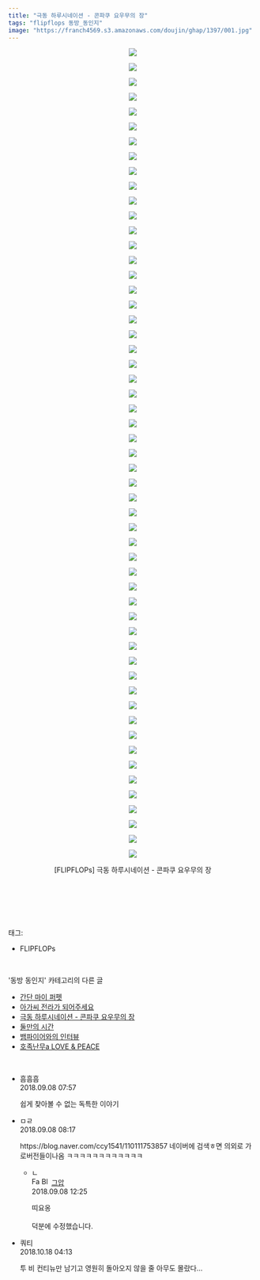 ```yaml
---
title: "극동 하루시네이션 - 콘파쿠 요우무의 장"
tags: "flipflops 동방_동인지"
image: "https://franch4569.s3.amazonaws.com/doujin/ghap/1397/001.jpg"
---
```

<div class="article">
<p style="text-align: center; clear: none; float: none;"><img src="{{ site.imgserver2 }}/ghap/1397/001.jpg"/></p>
<p style="text-align: center; clear: none; float: none;"><img src="{{ site.imgserver2 }}/ghap/1397/002.jpg"/></p>
<p style="text-align: center; clear: none; float: none;"><img src="{{ site.imgserver2 }}/ghap/1397/003.jpg"/></p>
<p style="text-align: center; clear: none; float: none;"><img src="{{ site.imgserver2 }}/ghap/1397/004.jpg"/></p>
<p style="text-align: center; clear: none; float: none;"><img src="{{ site.imgserver2 }}/ghap/1397/005.jpg"/></p>
<p style="text-align: center; clear: none; float: none;"><img src="{{ site.imgserver2 }}/ghap/1397/006.jpg"/></p>
<p style="text-align: center; clear: none; float: none;"><img src="{{ site.imgserver2 }}/ghap/1397/007.jpg"/></p>
<p style="text-align: center; clear: none; float: none;"><img src="{{ site.imgserver2 }}/ghap/1397/008.jpg"/></p>
<p style="text-align: center; clear: none; float: none;"><img src="{{ site.imgserver2 }}/ghap/1397/009.jpg"/></p>
<p style="text-align: center; clear: none; float: none;"><img src="{{ site.imgserver2 }}/ghap/1397/010.jpg"/></p>
<p style="text-align: center; clear: none; float: none;"><img src="{{ site.imgserver2 }}/ghap/1397/011.jpg"/></p>
<p style="text-align: center; clear: none; float: none;"><img src="{{ site.imgserver2 }}/ghap/1397/012.jpg"/></p>
<p style="text-align: center; clear: none; float: none;"><img src="{{ site.imgserver2 }}/ghap/1397/013.jpg"/></p>
<p style="text-align: center; clear: none; float: none;"><img src="{{ site.imgserver2 }}/ghap/1397/014.jpg"/></p>
<p style="text-align: center; clear: none; float: none;"><img src="{{ site.imgserver2 }}/ghap/1397/015.jpg"/></p>
<p style="text-align: center; clear: none; float: none;"><img src="{{ site.imgserver2 }}/ghap/1397/016.jpg"/></p>
<p style="text-align: center; clear: none; float: none;"><img src="{{ site.imgserver2 }}/ghap/1397/017.jpg"/></p>
<p style="text-align: center; clear: none; float: none;"><img src="{{ site.imgserver2 }}/ghap/1397/018.jpg"/></p>
<p style="text-align: center; clear: none; float: none;"><img src="{{ site.imgserver2 }}/ghap/1397/019.jpg"/></p>
<p style="text-align: center; clear: none; float: none;"><img src="{{ site.imgserver2 }}/ghap/1397/020.jpg"/></p>
<p style="text-align: center; clear: none; float: none;"><img src="{{ site.imgserver2 }}/ghap/1397/021.jpg"/></p>
<p style="text-align: center; clear: none; float: none;"><img src="{{ site.imgserver2 }}/ghap/1397/022.jpg"/></p>
<p style="text-align: center; clear: none; float: none;"><img src="{{ site.imgserver2 }}/ghap/1397/023.jpg"/></p>
<p style="text-align: center; clear: none; float: none;"><img src="{{ site.imgserver2 }}/ghap/1397/024.jpg"/></p>
<p style="text-align: center; clear: none; float: none;"><img src="{{ site.imgserver2 }}/ghap/1397/025.jpg"/></p>
<p style="text-align: center; clear: none; float: none;"><img src="{{ site.imgserver2 }}/ghap/1397/026.jpg"/></p>
<p style="text-align: center; clear: none; float: none;"><img src="{{ site.imgserver2 }}/ghap/1397/027.jpg"/></p>
<p style="text-align: center; clear: none; float: none;"><img src="{{ site.imgserver2 }}/ghap/1397/028.jpg"/></p>
<p style="text-align: center; clear: none; float: none;"><img src="{{ site.imgserver2 }}/ghap/1397/029.jpg"/></p>
<p style="text-align: center; clear: none; float: none;"><img src="{{ site.imgserver2 }}/ghap/1397/030.jpg"/></p>
<p style="text-align: center; clear: none; float: none;"><img src="{{ site.imgserver2 }}/ghap/1397/031.jpg"/></p>
<p style="text-align: center; clear: none; float: none;"><img src="{{ site.imgserver2 }}/ghap/1397/032.jpg"/></p>
<p style="text-align: center; clear: none; float: none;"><img src="{{ site.imgserver2 }}/ghap/1397/033.jpg"/></p>
<p style="text-align: center; clear: none; float: none;"><img src="{{ site.imgserver2 }}/ghap/1397/034.jpg"/></p>
<p style="text-align: center; clear: none; float: none;"><img src="{{ site.imgserver2 }}/ghap/1397/035.jpg"/></p>
<p style="text-align: center; clear: none; float: none;"><img src="{{ site.imgserver2 }}/ghap/1397/036.jpg"/></p>
<p style="text-align: center; clear: none; float: none;"><img src="{{ site.imgserver2 }}/ghap/1397/037.jpg"/></p>
<p style="text-align: center; clear: none; float: none;"><img src="{{ site.imgserver2 }}/ghap/1397/038.jpg"/></p>
<p style="text-align: center; clear: none; float: none;"><img src="{{ site.imgserver2 }}/ghap/1397/039.jpg"/></p>
<p style="text-align: center; clear: none; float: none;"><img src="{{ site.imgserver2 }}/ghap/1397/040.jpg"/></p>
<p style="text-align: center; clear: none; float: none;"><img src="{{ site.imgserver2 }}/ghap/1397/041.jpg"/></p>
<p style="text-align: center; clear: none; float: none;"><img src="{{ site.imgserver2 }}/ghap/1397/042.jpg"/></p>
<p style="text-align: center; clear: none; float: none;"><img src="{{ site.imgserver2 }}/ghap/1397/043.jpg"/></p>
<p style="text-align: center; clear: none; float: none;"><img src="{{ site.imgserver2 }}/ghap/1397/044.jpg"/></p>
<p style="text-align: center; clear: none; float: none;"><img src="{{ site.imgserver2 }}/ghap/1397/045.jpg"/></p>
<p style="text-align: center; clear: none; float: none;"><img src="{{ site.imgserver2 }}/ghap/1397/046.jpg"/></p>
<p style="text-align: center; clear: none; float: none;"><img src="{{ site.imgserver2 }}/ghap/1397/047.jpg"/></p>
<p style="text-align: center; clear: none; float: none;"><img src="{{ site.imgserver2 }}/ghap/1397/048.jpg"/></p>
<p style="text-align: center; clear: none; float: none;"><img src="{{ site.imgserver2 }}/ghap/1397/049.jpg"/></p>
<p style="text-align: center; clear: none; float: none;"><img src="{{ site.imgserver2 }}/ghap/1397/050.jpg"/></p>
<p style="text-align: center; clear: none; float: none;"><img src="{{ site.imgserver2 }}/ghap/1397/051.jpg"/></p>
<p style="text-align: center; clear: none; float: none;"><img src="{{ site.imgserver2 }}/ghap/1397/052.jpg"/></p>
<p style="text-align: center; clear: none; float: none;"><img src="{{ site.imgserver2 }}/ghap/1397/053.jpg"/></p>
<p style="text-align: center; clear: none; float: none;"><img src="{{ site.imgserver2 }}/ghap/1397/054.jpg"/></p>
<p style="text-align: center; clear: none; float: none;"><img src="{{ site.imgserver2 }}/ghap/1397/055.jpg"/></p>
<p style="text-align: center; clear: none; float: none;">[FLIPFLOPs] 극동 하루시네이션 - 콘파쿠 요우무의 장</p>
<p style="text-align: center; clear: none; float: none;"><br/></p>
<p><br/></p>
</div><br/>
<div class="tagTrail">
<p>태그: </p>
<ul>
<li>FLIPFLOPs</li>
</ul>
</div><br/>
<div class="another">
<p>'동방 동인지' 카테고리의 다른 글</p>
<ul>
<li><a href="/ghap_1400">간단 마이 퍼펫</a></li>
<li><a href="/ghap_1398">아가씨 전라가 되어주세요</a></li>
<li><a href="/ghap_1397">극동 하루시네이션 - 콘파쿠 요우무의 장</a></li>
<li><a href="/ghap_1396">둘만의 시간</a></li>
<li><a href="/ghap_1395">뱀파이어와의 인터뷰</a></li>
<li><a href="/ghap_1394">호족난무a LOVE &amp; PEACE</a></li>
</ul>
</div><br/>
<div class="cb_module cb_fluid">
<div class="cb_wrt cb_profile">
<div class="comment">
<ul>
<li class="cb_thumb_off" id="comment15328184">
<div class="cb_comment_area">
<div class="cb_info_area">
<div class="cb_section">
<span class="cb_nick_name">흠흠흠</span>
</div>
<div class="cb_section">
<span class="cb_date">2018.09.08 07:57 </span>
</div>
</div>
<div class="cb_dsc_comment">
<p class="cb_dsc">
											쉽게 찾아볼 수 없는 독특한 이야기
										</p>
</div>
</div></li>
<li class="cb_thumb_off" id="comment15328191">
<div class="cb_comment_area">
<div class="cb_info_area">
<div class="cb_section">
<span class="cb_nick_name">ㅁㄹ</span>
</div>
<div class="cb_section">
<span class="cb_date">2018.09.08 08:17 </span>
</div>
</div>
<div class="cb_dsc_comment">
<p class="cb_dsc">
											https://blog.naver.com/ccy1541/110111753857  네이버에 검색ㅎ면 의외로 가로버전들이나옴 ㅋㅋㅋㅋㅋㅋㅋㅋㅋㅋㅋㅋ
										</p>
</div>
<ul>
<li class="cb_thumb_off" id="comment15328287">
<span class="cb_bu_subnode">ㄴ</span>
<div class="cb_comment_area">
<div class="cb_info_area">
<div class="cb_section">
<span class="cb_nick_name"><img alt="Favicon of https://ghaptouhou.tistory.com" height="16" onerror="this.onerror=null;this.parentNode.removeChild(this)" src="https://ghaptouhou.tistory.com/favicon.ico" width="16"/> <img alt="BlogIcon" height="16" onerror="this.parentNode.removeChild(this)" src="https://ghaptouhou.tistory.com/index.gif" width="16"/> <a href="https://ghaptouhou.tistory.com" onclick="return openLinkInNewWindow(this)"> 그압</a><span class="tistoryProfileLayerTrigger" onclick='TistoryProfile.show(event, this, {"title":"\uc800\uae30 \uc774\uac70 \ub098\uc911\uc5d0 \uc218\uc815 \uac00\ub2a5\ud558\ub098\uc694","url":"https:\/\/ghap.tistory.com","nickname":"\uadf8\uc555","items":[]}); return false;'></span></span>
</div>
<div class="cb_section">
<span class="cb_date">2018.09.08 12:25 </span>
</div>
</div>
<div class="cb_dsc_comment">
<p class="cb_dsc">
																띠요옹<br/>
<br/>
덕분에 수정했습니다.
															</p>
</div>
</div>
</li>
</ul>
</div></li>
<li class="cb_thumb_off" id="comment15357529">
<div class="cb_comment_area">
<div class="cb_info_area">
<div class="cb_section">
<span class="cb_nick_name">쿼티</span>
</div>
<div class="cb_section">
<span class="cb_date">2018.10.18 04:13 </span>
</div>
</div>
<div class="cb_dsc_comment">
<p class="cb_dsc">
											투 비 컨티뉴만 남기고 영원히 돌아오지 않을 줄 아무도 몰랐다...
										</p>
</div>
</div></li>
</ul>
</div>
</div><!-- commentList close -->
</div><br/>

